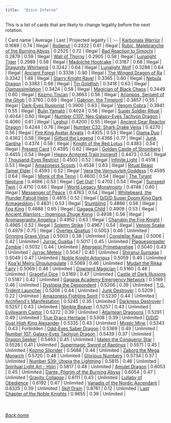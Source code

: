 ```yaml
---
title:  "Disco Inferno"
---
```


This is a list of cards that are likely to change legality before the next rotation.

| Card name | Average | Last | Projected legality |
| :-- |
[Karbonala Warrior](https://db.ygoprodeck.com/card/?search=Karbonala%20Warrior) | 0.1689 | 0.74 | Illegal |
[Rodenut](https://db.ygoprodeck.com/card/?search=Rodenut) | 0.2322 | 0.61 | Illegal |
[Rubic, Malebranche of the Burning Abyss](https://db.ygoprodeck.com/card/?search=Rubic,%20Malebranche%20of%20the%20Burning%20Abyss) | 0.2525 | 0.72 | Illegal |
[Bad Reaction to Simochi](https://db.ygoprodeck.com/card/?search=Bad%20Reaction%20to%20Simochi) | 0.2879 | 0.59 | Illegal |
[Wall of Thorns](https://db.ygoprodeck.com/card/?search=Wall%20of%20Thorns) | 0.2905 | 0.58 | Illegal |
[Lunalight Tiger](https://db.ygoprodeck.com/card/?search=Lunalight%20Tiger) | 0.2989 | 0.58 | Illegal |
[Madolche Hootcake](https://db.ygoprodeck.com/card/?search=Madolche%20Hootcake) | 0.3167 | 0.68 | Illegal |
[Dragunity Whirlwind](https://db.ygoprodeck.com/card/?search=Dragunity%20Whirlwind) | 0.3242 | 0.64 | Illegal |
[Lunalight Wolf](https://db.ygoprodeck.com/card/?search=Lunalight%20Wolf) | 0.3288 | 0.64 | Illegal |
[Ancient Forest](https://db.ygoprodeck.com/card/?search=Ancient%20Forest) | 0.3338 | 0.90 | Illegal |
[The Winged Dragon of Ra](https://db.ygoprodeck.com/card/?search=The%20Winged%20Dragon%20of%20Ra) | 0.3342 | 1.48 | Illegal |
[Starry Knight Rayel](https://db.ygoprodeck.com/card/?search=Starry%20Knight%20Rayel) | 0.3365 | 0.60 | Illegal |
[Nebula Dragon](https://db.ygoprodeck.com/card/?search=Nebula%20Dragon) | 0.3383 | 0.68 | Illegal |
[Tin Goldfish](https://db.ygoprodeck.com/card/?search=Tin%20Goldfish) | 0.3418 | 0.63 | Illegal |
[Ojamassimilation](https://db.ygoprodeck.com/card/?search=Ojamassimilation) | 0.3424 | 0.58 | Illegal |
[Magician of Black Chaos](https://db.ygoprodeck.com/card/?search=Magician%20of%20Black%20Chaos) | 0.3449 | 0.60 | Illegal |
[Kozmo Tincan](https://db.ygoprodeck.com/card/?search=Kozmo%20Tincan) | 0.3663 | 0.56 | Illegal |
[Arionpos, Serpent of the Ghoti](https://db.ygoprodeck.com/card/?search=Arionpos,%20Serpent%20of%20the%20Ghoti) | 0.3760 | 0.69 | Illegal |
[Gabrion, the Timelord](https://db.ygoprodeck.com/card/?search=Gabrion,%20the%20Timelord) | 0.3857 | 0.55 | Illegal |
[Dark-Eyes Illusionist](https://db.ygoprodeck.com/card/?search=Dark-Eyes%20Illusionist) | 0.3900 | 0.63 | Illegal |
[Venom Cobra](https://db.ygoprodeck.com/card/?search=Venom%20Cobra) | 0.3941 | 0.55 | Illegal |
[Bujin Yamato](https://db.ygoprodeck.com/card/?search=Bujin%20Yamato) | 0.4024 | 0.56 | Illegal |
[Super Soldier Ritual](https://db.ygoprodeck.com/card/?search=Super%20Soldier%20Ritual) | 0.4044 | 0.60 | Illegal |
[Number C107: Neo Galaxy-Eyes Tachyon Dragon](https://db.ygoprodeck.com/card/?search=Number%20C107:%20Neo%20Galaxy-Eyes%20Tachyon%20Dragon) | 0.4060 | 0.61 | Illegal |
[Leghul](https://db.ygoprodeck.com/card/?search=Leghul) | 0.4200 | 0.55 | Illegal |
[Ancient Gear Reactor Dragon](https://db.ygoprodeck.com/card/?search=Ancient%20Gear%20Reactor%20Dragon) | 0.4244 | 0.76 | Illegal |
[Number C32: Shark Drake Veiss](https://db.ygoprodeck.com/card/?search=Number%20C32:%20Shark%20Drake%20Veiss) | 0.4270 | 0.56 | Illegal |
[Fire King Avatar Arvata](https://db.ygoprodeck.com/card/?search=Fire%20King%20Avatar%20Arvata) | 0.4325 | 0.53 | Illegal |
[Ojama Duo](https://db.ygoprodeck.com/card/?search=Ojama%20Duo) | 0.4362 | 0.58 | Illegal |
[Gilford the Legend](https://db.ygoprodeck.com/card/?search=Gilford%20the%20Legend) | 0.4366 | 0.77 | Illegal |
[Junk Gardna](https://db.ygoprodeck.com/card/?search=Junk%20Gardna) | 0.4374 | 0.58 | Illegal |
[Knight of the Red Lotus](https://db.ygoprodeck.com/card/?search=Knight%20of%20the%20Red%20Lotus) | 0.4383 | 0.54 | Illegal |
[Present Card](https://db.ygoprodeck.com/card/?search=Present%20Card) | 0.4395 | 0.62 | Illegal |
[Golden Castle of Stromberg](https://db.ygoprodeck.com/card/?search=Golden%20Castle%20of%20Stromberg) | 0.4455 | 0.54 | Illegal |
[Heavy Armored Train Ironwolf](https://db.ygoprodeck.com/card/?search=Heavy%20Armored%20Train%20Ironwolf) | 0.4473 | 0.54 | Illegal |
[Thousand-Eyes Restrict](https://db.ygoprodeck.com/card/?search=Thousand-Eyes%20Restrict) | 0.4502 | 0.52 | Illegal |
[Infinite Light](https://db.ygoprodeck.com/card/?search=Infinite%20Light) | 0.4518 | 0.53 | Illegal |
[Amazoness Scouts](https://db.ygoprodeck.com/card/?search=Amazoness%20Scouts) | 0.4536 | 0.63 | Illegal |
[Ritual Beast Tamer Elder](https://db.ygoprodeck.com/card/?search=Ritual%20Beast%20Tamer%20Elder) | 0.4593 | 0.52 | Illegal |
[Vera the Vernusylph Goddess](https://db.ygoprodeck.com/card/?search=Vera%20the%20Vernusylph%20Goddess) | 0.4595 | 0.64 | Illegal |
[Monk of the Tenyi](https://db.ygoprodeck.com/card/?search=Monk%20of%20the%20Tenyi) | 0.4600 | 0.54 | Illegal |
[The Tyrant Neptune](https://db.ygoprodeck.com/card/?search=The%20Tyrant%20Neptune) | 0.4686 | 0.53 | Illegal |
[Get Out!](https://db.ygoprodeck.com/card/?search=Get%20Out!) | 0.4702 | 0.54 | Illegal |
[Sunseed Twin](https://db.ygoprodeck.com/card/?search=Sunseed%20Twin) | 0.4710 | 0.66 | Illegal |
[World Legacy Monstrosity](https://db.ygoprodeck.com/card/?search=World%20Legacy%20Monstrosity) | 0.4748 | 0.60 | Illegal |
[Messenger of Peace](https://db.ygoprodeck.com/card/?search=Messenger%20of%20Peace) | 0.4763 | 0.54 | Illegal |
[Whitebeard, the Plunder Patroll Helm](https://db.ygoprodeck.com/card/?search=Whitebeard,%20the%20Plunder%20Patroll%20Helm) | 0.4815 | 0.52 | Illegal |
[D/D/D Super Doom King Dark Armageddon](https://db.ygoprodeck.com/card/?search=D/D/D%20Super%20Doom%20King%20Dark%20Armageddon) | 0.4831 | 0.53 | Illegal |
[Stumbling](https://db.ygoprodeck.com/card/?search=Stumbling) | 0.4866 | 0.56 | Illegal |
[Fog King](https://db.ygoprodeck.com/card/?search=Fog%20King) | 0.4888 | 0.65 | Illegal |
[Gagaga Child](https://db.ygoprodeck.com/card/?search=Gagaga%20Child) | 0.4909 | 0.53 | Illegal |
[Ancient Warriors - Ingenious Zhuge Kong](https://db.ygoprodeck.com/card/?search=Ancient%20Warriors%20-%20Ingenious%20Zhuge%20Kong) | 0.4938 | 0.56 | Illegal |
[Aromaseraphy Angelica](https://db.ygoprodeck.com/card/?search=Aromaseraphy%20Angelica) | 0.4952 | 0.63 | Illegal |
[Charubin the Fire Knight](https://db.ygoprodeck.com/card/?search=Charubin%20the%20Fire%20Knight) | 0.4965 | 0.52 | Illegal |
[Solemn Strike](https://db.ygoprodeck.com/card/?search=Solemn%20Strike) | 0.4967 | 0.54 | Illegal |
[Venom Snake](https://db.ygoprodeck.com/card/?search=Venom%20Snake) | 0.4979 | 0.75 | Illegal |
[Overtex Qoatlus](https://db.ygoprodeck.com/card/?search=Overtex%20Qoatlus) | 0.5003 | 0.46 | Unlimited |
[Grinning Grave Virus](https://db.ygoprodeck.com/card/?search=Grinning%20Grave%20Virus) | 0.5003 | 0.38 | Unlimited |
[Constellar Kaus](https://db.ygoprodeck.com/card/?search=Constellar%20Kaus) | 0.5006 | 0.42 | Unlimited |
[Jurrac Guaiba](https://db.ygoprodeck.com/card/?search=Jurrac%20Guaiba) | 0.5017 | 0.45 | Unlimited |
[Plaguespreader Zombie](https://db.ygoprodeck.com/card/?search=Plaguespreader%20Zombie) | 0.5032 | 0.44 | Unlimited |
[Altergeist Primebanshee](https://db.ygoprodeck.com/card/?search=Altergeist%20Primebanshee) | 0.5040 | 0.43 | Unlimited |
[Jurrac Meteor](https://db.ygoprodeck.com/card/?search=Jurrac%20Meteor) | 0.5047 | 0.40 | Unlimited |
[Shiranui Sunsaga](https://db.ygoprodeck.com/card/?search=Shiranui%20Sunsaga) | 0.5049 | 0.47 | Unlimited |
[Noble Knight Artorigus](https://db.ygoprodeck.com/card/?search=Noble%20Knight%20Artorigus) | 0.5059 | 0.40 | Unlimited |
[Koa'ki Meiru Ghoulungulate](https://db.ygoprodeck.com/card/?search=Koa'ki%20Meiru%20Ghoulungulate) | 0.5069 | 0.46 | Unlimited |
[Mudan the Rikka Fairy](https://db.ygoprodeck.com/card/?search=Mudan%20the%20Rikka%20Fairy) | 0.5069 | 0.46 | Unlimited |
[Downerd Magician](https://db.ygoprodeck.com/card/?search=Downerd%20Magician) | 0.5160 | 0.46 | Unlimited |
[Graceful Dice](https://db.ygoprodeck.com/card/?search=Graceful%20Dice) | 0.5169 | 0.47 | Unlimited |
[Castle of Dark Illusions](https://db.ygoprodeck.com/card/?search=Castle%20of%20Dark%20Illusions) | 0.5187 | 0.42 | Unlimited |
[Gagaga Academy Emergency Network](https://db.ygoprodeck.com/card/?search=Gagaga%20Academy%20Emergency%20Network) | 0.5189 | 0.46 | Unlimited |
[Dystopia the Despondent](https://db.ygoprodeck.com/card/?search=Dystopia%20the%20Despondent) | 0.5206 | 0.39 | Unlimited |
[T.G. Trident Launcher](https://db.ygoprodeck.com/card/?search=T.G.%20Trident%20Launcher) | 0.5206 | 0.44 | Unlimited |
[Junk Destroyer](https://db.ygoprodeck.com/card/?search=Junk%20Destroyer) | 0.5209 | 0.22 | Unlimited |
[Amazoness Fighting Spirit](https://db.ygoprodeck.com/card/?search=Amazoness%20Fighting%20Spirit) | 0.5230 | 0.44 | Unlimited |
[Archfiend's Manifestation](https://db.ygoprodeck.com/card/?search=Archfiend's%20Manifestation) | 0.5245 | 0.35 | Unlimited |
[Darkness Destroyer](https://db.ygoprodeck.com/card/?search=Darkness%20Destroyer) | 0.5257 | 0.43 | Unlimited |
[Nimble Beaver](https://db.ygoprodeck.com/card/?search=Nimble%20Beaver) | 0.5257 | 0.43 | Unlimited |
[Evilswarm Castor](https://db.ygoprodeck.com/card/?search=Evilswarm%20Castor) | 0.5272 | 0.39 | Unlimited |
[Atlantean Dragoons](https://db.ygoprodeck.com/card/?search=Atlantean%20Dragoons) | 0.5291 | 0.49 | Unlimited |
[True Draco Heritage](https://db.ygoprodeck.com/card/?search=True%20Draco%20Heritage) | 0.5308 | 0.39 | Unlimited |
[D/D/D Gust High King Alexander](https://db.ygoprodeck.com/card/?search=D/D/D%20Gust%20High%20King%20Alexander) | 0.5335 | 0.43 | Unlimited |
[Mystic Mine](https://db.ygoprodeck.com/card/?search=Mystic%20Mine) | 0.5343 | 0.43 | Forbidden |
[Odd-Eyes Saber Dragon](https://db.ygoprodeck.com/card/?search=Odd-Eyes%20Saber%20Dragon) | 0.5369 | 0.49 | Unlimited |
[Number 107: Galaxy-Eyes Tachyon Dragon](https://db.ygoprodeck.com/card/?search=Number%20107:%20Galaxy-Eyes%20Tachyon%20Dragon) | 0.5439 | 0.37 | Unlimited |
[Dragon Seeker](https://db.ygoprodeck.com/card/?search=Dragon%20Seeker) | 0.5463 | 0.45 | Unlimited |
[Idaten the Conqueror Star](https://db.ygoprodeck.com/card/?search=Idaten%20the%20Conqueror%20Star) | 0.5526 | 0.41 | Unlimited |
[Supermagic Sword of Raptinus](https://db.ygoprodeck.com/card/?search=Supermagic%20Sword%20of%20Raptinus) | 0.5571 | 0.45 | Unlimited |
[Kozmo Sliprider](https://db.ygoprodeck.com/card/?search=Kozmo%20Sliprider) | 0.5688 | 0.44 | Unlimited |
[Zaborg the Mega Monarch](https://db.ygoprodeck.com/card/?search=Zaborg%20the%20Mega%20Monarch) | 0.5720 | 0.48 | Unlimited |
[Glorious Numbers](https://db.ygoprodeck.com/card/?search=Glorious%20Numbers) | 0.5734 | 0.37 | Unlimited |
[Number S39: Utopia the Lightning](https://db.ygoprodeck.com/card/?search=Number%20S39:%20Utopia%20the%20Lightning) | 0.5815 | 0.46 | Unlimited |
[Spiritual Light Art - Hijiri](https://db.ygoprodeck.com/card/?search=Spiritual%20Light%20Art%20-%20Hijiri) | 0.5817 | 0.48 | Unlimited |
[Amulet Dragon](https://db.ygoprodeck.com/card/?search=Amulet%20Dragon) | 0.6053 | 0.45 | Unlimited |
[Dante, Pilgrim of the Burning Abyss](https://db.ygoprodeck.com/card/?search=Dante,%20Pilgrim%20of%20the%20Burning%20Abyss) | 0.6054 | 0.47 | Unlimited |
[Gravity Collapse](https://db.ygoprodeck.com/card/?search=Gravity%20Collapse) | 0.6111 | 0.43 | Unlimited |
[Lullaby of Obedience](https://db.ygoprodeck.com/card/?search=Lullaby%20of%20Obedience) | 0.6192 | 0.47 | Unlimited |
[Vanadis of the Nordic Ascendant](https://db.ygoprodeck.com/card/?search=Vanadis%20of%20the%20Nordic%20Ascendant) | 0.6325 | 0.39 | Unlimited |
[Skill Drain](https://db.ygoprodeck.com/card/?search=Skill%20Drain) | 0.8761 | 0.12 | Unlimited |
[Last Chapter of the Noble Knights](https://db.ygoprodeck.com/card/?search=Last%20Chapter%20of%20the%20Noble%20Knights) | 0.9655 | 0.38 | Unlimited |

<br>

###### [Back home](index)